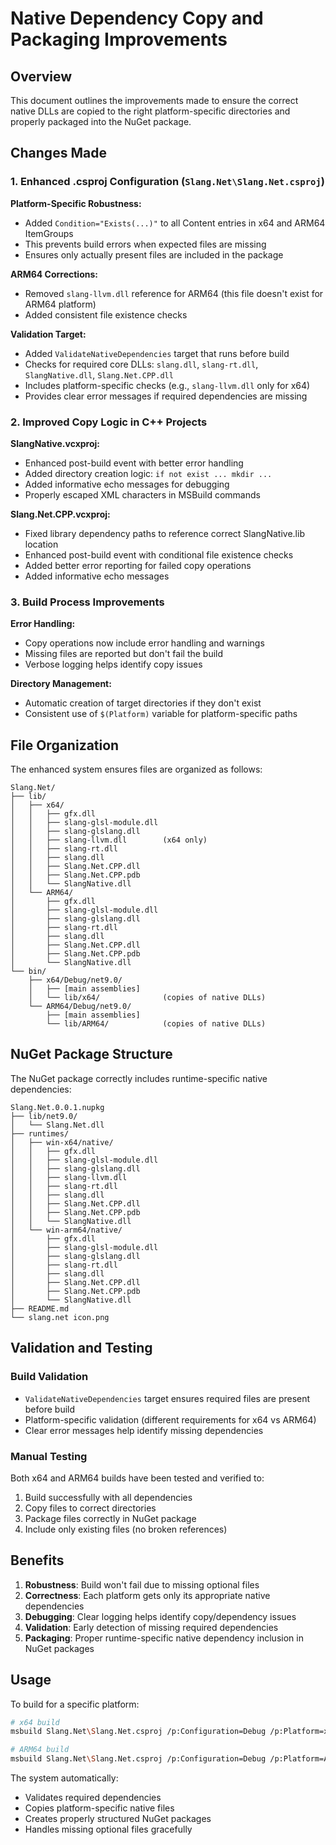 # Native Dependency Copy and Packaging Improvements

## Overview
This document outlines the improvements made to ensure the correct native DLLs are copied to the right platform-specific directories and properly packaged into the NuGet package.

## Changes Made

### 1. Enhanced .csproj Configuration (`Slang.Net\Slang.Net.csproj`)

**Platform-Specific Robustness:**
- Added `Condition="Exists(...)"` to all Content entries in x64 and ARM64 ItemGroups
- This prevents build errors when expected files are missing
- Ensures only actually present files are included in the package

**ARM64 Corrections:**
- Removed `slang-llvm.dll` reference for ARM64 (this file doesn't exist for ARM64 platform)
- Added consistent file existence checks

**Validation Target:**
- Added `ValidateNativeDependencies` target that runs before build
- Checks for required core DLLs: `slang.dll`, `slang-rt.dll`, `SlangNative.dll`, `Slang.Net.CPP.dll`
- Includes platform-specific checks (e.g., `slang-llvm.dll` only for x64)
- Provides clear error messages if required dependencies are missing

### 2. Improved Copy Logic in C++ Projects

**SlangNative.vcxproj:**
- Enhanced post-build event with better error handling
- Added directory creation logic: `if not exist ... mkdir ...`
- Added informative echo messages for debugging
- Properly escaped XML characters in MSBuild commands

**Slang.Net.CPP.vcxproj:**
- Fixed library dependency paths to reference correct SlangNative.lib location
- Enhanced post-build event with conditional file existence checks
- Added better error reporting for failed copy operations
- Added informative echo messages

### 3. Build Process Improvements

**Error Handling:**
- Copy operations now include error handling and warnings
- Missing files are reported but don't fail the build
- Verbose logging helps identify copy issues

**Directory Management:**
- Automatic creation of target directories if they don't exist
- Consistent use of `$(Platform)` variable for platform-specific paths

## File Organization

The enhanced system ensures files are organized as follows:

```
Slang.Net/
├── lib/
│   ├── x64/
│   │   ├── gfx.dll
│   │   ├── slang-glsl-module.dll
│   │   ├── slang-glslang.dll
│   │   ├── slang-llvm.dll        (x64 only)
│   │   ├── slang-rt.dll
│   │   ├── slang.dll
│   │   ├── Slang.Net.CPP.dll
│   │   ├── Slang.Net.CPP.pdb
│   │   └── SlangNative.dll
│   └── ARM64/
│       ├── gfx.dll
│       ├── slang-glsl-module.dll
│       ├── slang-glslang.dll
│       ├── slang-rt.dll
│       ├── slang.dll
│       ├── Slang.Net.CPP.dll
│       ├── Slang.Net.CPP.pdb
│       └── SlangNative.dll
└── bin/
    ├── x64/Debug/net9.0/
    │   ├── [main assemblies]
    │   └── lib/x64/              (copies of native DLLs)
    └── ARM64/Debug/net9.0/
        ├── [main assemblies]
        └── lib/ARM64/            (copies of native DLLs)
```

## NuGet Package Structure

The NuGet package correctly includes runtime-specific native dependencies:

```
Slang.Net.0.0.1.nupkg
├── lib/net9.0/
│   └── Slang.Net.dll
├── runtimes/
│   ├── win-x64/native/
│   │   ├── gfx.dll
│   │   ├── slang-glsl-module.dll
│   │   ├── slang-glslang.dll
│   │   ├── slang-llvm.dll
│   │   ├── slang-rt.dll
│   │   ├── slang.dll
│   │   ├── Slang.Net.CPP.dll
│   │   ├── Slang.Net.CPP.pdb
│   │   └── SlangNative.dll
│   └── win-arm64/native/
│       ├── gfx.dll
│       ├── slang-glsl-module.dll
│       ├── slang-glslang.dll
│       ├── slang-rt.dll
│       ├── slang.dll
│       ├── Slang.Net.CPP.dll
│       ├── Slang.Net.CPP.pdb
│       └── SlangNative.dll
├── README.md
└── slang.net icon.png
```

## Validation and Testing

### Build Validation
- `ValidateNativeDependencies` target ensures required files are present before build
- Platform-specific validation (different requirements for x64 vs ARM64)
- Clear error messages help identify missing dependencies

### Manual Testing
Both x64 and ARM64 builds have been tested and verified to:
1. Build successfully with all dependencies
2. Copy files to correct directories
3. Package files correctly in NuGet package
4. Include only existing files (no broken references)

## Benefits

1. **Robustness**: Build won't fail due to missing optional files
2. **Correctness**: Each platform gets only its appropriate native dependencies
3. **Debugging**: Clear logging helps identify copy/dependency issues
4. **Validation**: Early detection of missing required dependencies
5. **Packaging**: Proper runtime-specific native dependency inclusion in NuGet packages

## Usage

To build for a specific platform:
```bash
# x64 build
msbuild Slang.Net\Slang.Net.csproj /p:Configuration=Debug /p:Platform=x64

# ARM64 build
msbuild Slang.Net\Slang.Net.csproj /p:Configuration=Debug /p:Platform=ARM64
```

The system automatically:
- Validates required dependencies
- Copies platform-specific native files
- Creates properly structured NuGet packages
- Handles missing optional files gracefully
